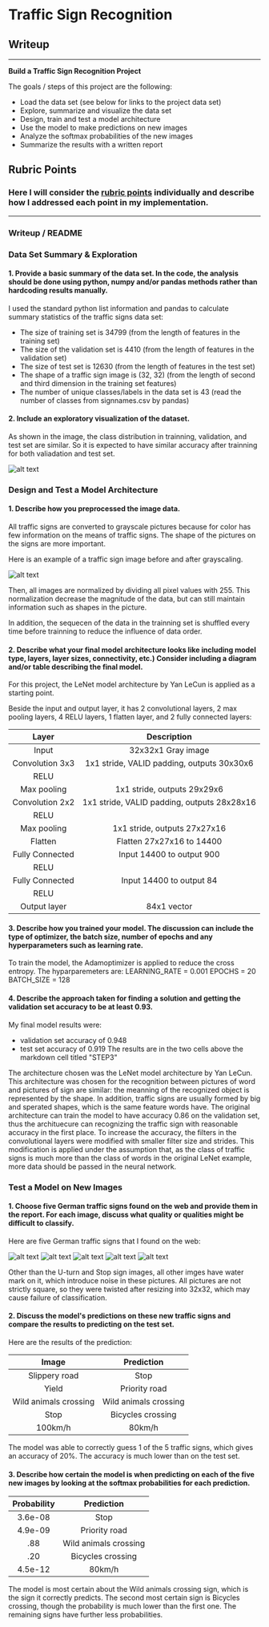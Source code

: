 # **Traffic Sign Recognition** 

## Writeup

---

**Build a Traffic Sign Recognition Project**

The goals / steps of this project are the following:
* Load the data set (see below for links to the project data set)
* Explore, summarize and visualize the data set
* Design, train and test a model architecture
* Use the model to make predictions on new images
* Analyze the softmax probabilities of the new images
* Summarize the results with a written report


[//]: # (Image References)

[image1]: ./data/class_distribution.png "class_distribution"
[image2]: ./data/gray_scale.png "Grayscaling"



[image3]: ./Online_pic/100.jpg "Traffic Sign 1"
[image4]: ./Online_pic/sliperry.jpg "Traffic Sign 2"
[image5]: ./Online_pic/stop_sign.jpg "Traffic Sign 3"
[image6]: ./Online_pic/animal.jpg "Traffic Sign 4"
[image7]: ./Online_pic/yield.jpg "Traffic Sign 5"

## Rubric Points
### Here I will consider the [rubric points](https://review.udacity.com/#!/rubrics/481/view) individually and describe how I addressed each point in my implementation.  

---
### Writeup / README



### Data Set Summary & Exploration

#### 1. Provide a basic summary of the data set. In the code, the analysis should be done using python, numpy and/or pandas methods rather than hardcoding results manually.

I used the standard python list information and pandas to calculate summary statistics of the traffic
signs data set:

* The size of training set is 34799 (from the length of features in the training set)
* The size of the validation set is 4410 (from the length of features in the validation set)
* The size of test set is 12630 (from the length of features in the test set)
* The shape of a traffic sign image is (32, 32) (from the length of second and third dimension in the training set features)
* The number of unique classes/labels in the data set is 43 (read the number of classes from signnames.csv by pandas)

#### 2. Include an exploratory visualization of the dataset.

As shown in the image, the class distribution in trainning, validation, and test set are similar. So it is expected to have similar accuracy after trainning for both valiadation and test set.

![alt text][image1]

### Design and Test a Model Architecture

#### 1. Describe how you preprocessed the image data. 

All traffic signs are converted to grayscale pictures because for color has few information on the means of traffic signs. The shape of the pictures on the signs are more important.

Here is an example of a traffic sign image before and after grayscaling.

![alt text][image2]

Then, all images are normalized by dividing all pixel values with 255. This normalization decrease the magnitude of the data, but can still maintain information such as shapes in the picture.

In addition, the sequecen of the data in the trainning set is shuffled every time before trainning to reduce the influence of data order.


#### 2. Describe what your final model architecture looks like including model type, layers, layer sizes, connectivity, etc.) Consider including a diagram and/or table describing the final model.
For this project, the LeNet model architecture by  Yan LeCun is applied as a starting point.

Beside the input and output layer, it has 2 convolutional layers, 2 max pooling layers, 4 RELU layers, 1 flatten layer, and 2 fully connected layers:

| Layer         		|     Description	        					| 
|:---------------------:|:---------------------------------------------:| 
| Input         		| 32x32x1 Gray image   							| 
| Convolution 3x3     	| 1x1 stride, VALID padding, outputs 30x30x6 	|
| RELU					|												|
| Max pooling	      	| 1x1 stride,  outputs 29x29x6 			    	|
| Convolution 2x2	    | 1x1 stride, VALID padding, outputs 28x28x16 	|
| RELU		            |												|
| Max pooling	      	| 1x1 stride,  outputs 27x27x16 			   	|
| Flatten       		| Flatten 27x27x16 to 14400						|
| Fully Connected		| Input 14400 to output 900						|
| RELU					|												|
| Fully Connected		| Input 14400 to output 84						|
| RELU					| 												|
| Output layer			| 84x1 vector									|
 


#### 3. Describe how you trained your model. The discussion can include the type of optimizer, the batch size, number of epochs and any hyperparameters such as learning rate.


To train the model, the Adamoptimizer is applied to reduce the cross entropy. 
The hyparparemeters are:
LEARNING_RATE = 0.001
EPOCHS = 20
BATCH_SIZE = 128

#### 4. Describe the approach taken for finding a solution and getting the validation set accuracy to be at least 0.93. 

My final model results were:

* validation set accuracy of 0.948 
* test set accuracy of 0.919
The results are in the two cells above the markdown cell titled "STEP3"


The architecture chosen was the LeNet model architecture by Yan LeCun. 
This architecture was chosen for the recognition between pictures of word and pictures of sign are similar: the meanning of the recognized object is represented by the shape. In addition, traffic signs are usually formed by big and sperated shapes, which is the same feature words have.
The original architecture can train the model to have accuracy 0.86 on the validation set, thus the archituecure can recognizing the traffic sign with reasonable accuracy in the first place. 
To increase the accuracy, the filters in the convolutional layers were modified with smaller filter size and strides. 
This modification is applied under the assumption that, as the class of traffic signs is much more than the class of words in the original LeNet example, more data should be passed in the neural network.

### Test a Model on New Images

#### 1. Choose five German traffic signs found on the web and provide them in the report. For each image, discuss what quality or qualities might be difficult to classify.

Here are five German traffic signs that I found on the web:

![alt text][image3] ![alt text][image4] ![alt text][image5] 
![alt text][image6] ![alt text][image7]

Other than the U-turn and Stop sign images, all other imges have water mark on it, which introduce noise in these pictures.
All pictures are not strictly square, so they were twisted after resizing into 32x32, which may cause failure of classification.

#### 2. Discuss the model's predictions on these new traffic signs and compare the results to predicting on the test set.
Here are the results of the prediction:

| Image			        |     Prediction	        					| 
|:---------------------:|:---------------------------------------------:| 
| Slippery road 		| Stop											| 
| Yield     			| Priority road 								|
| Wild animals crossing	| Wild animals crossing							|
| Stop	      		    | Bicycles crossing				 				|
| 100km/h				| 80km/h      									|


The model was able to correctly guess 1 of the 5 traffic signs, which gives an accuracy of 20%. The accuracy is much lower than on the test set.

#### 3. Describe how certain the model is when predicting on each of the five new images by looking at the softmax probabilities for each prediction. 



| Probability         	|     Prediction	        					| 
|:---------------------:|:---------------------------------------------:| 
| 3.6e-08         		| Stop   										| 
| 4.9e-09     			| Priority road 								|
| .88					| Wild animals crossing							|
| .20	      			| Bicycles crossing      		 				|
| 4.5e-12				| 80km/h           								|


The model is most certain about the Wild animals crossing sign, which is the sign it correctly predicts. The second most certain sign is Bicycles crossing, though the probability is much lower than the first one. The remaining signs have further less probabilities.


